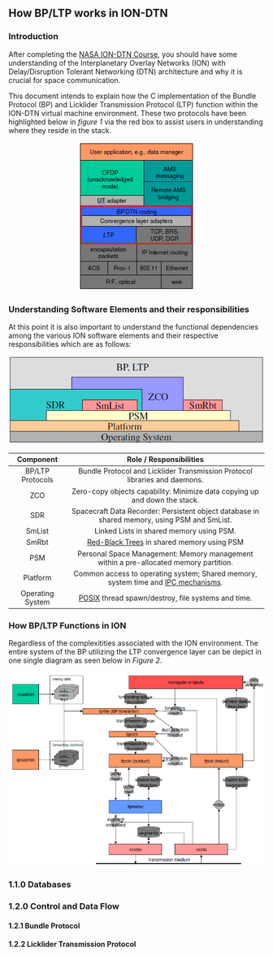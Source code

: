 

## How BP/LTP works in ION-DTN
### Introduction
After completing the [NASA ION-DTN Course](ion-dtn-course.md), you should have some understanding of the Interplanetary Overlay Networks (ION) with Delay/Disruption Tolerant Networking (DTN) architecture and why it is crucial for space communication.

This document intends to explain how the C implementation of the Bundle Protocol (BP) and Licklider Transmission Protocol (LTP) function within the ION-DTN virtual machine environment. These two protocols have been highlighted below in _figure 1_ via the red box to assist users in understanding where they reside in the stack.

<p align="center">
  <img src="https://github.com/NASA-Protocol-Exploits/handbook/blob/main/docs/image-resources/how-bp-and-ltp-work-doc/dtn-stack-with-bp-ltp-highlighted.PNG?raw=true"/>
</p>


### Understanding Software Elements and their responsibilities
At this point it is also important to understand the functional dependencies among the various ION software elements and their respective responsibilities which are as follows:

<p align="center">
  <img src="https://github.com/NASA-Protocol-Exploits/handbook/blob/main/docs/image-resources/how-bp-and-ltp-work-doc/software-element-dependencies.PNG?raw=true"/>
</p>

|   **Component**  |                                  **Role / Responsibilities**                                                    |
|:----------------:|:---------------------------------------------------------------------------------------------------------------:|
| BP/LTP Protocols | Bundle Protocol and Licklider Transmission Protocol libraries and daemons.                                      |
| ZCO              | Zero-copy objects capability: Minimize data copying up and down the stack.                                      |
| SDR              | Spacecraft Data Recorder: Persistent object database in shared memory, using PSM and SmList.                    |
| SmList           | Linked Lists in shared memory using PSM.                                                                        |
| SmRbt            | [Red-Black Trees](https://www.geeksforgeeks.org/red-black-tree-set-1-introduction-2/) in shared memory using PSM                                                                      |
| PSM              | Personal Space Management: Memory management within a pre-allocated memory partition.                           |
| Platform         | Common access to operating system; Shared memory, system time and [IPC mechanisms](https://www.geeksforgeeks.org/inter-process-communication-ipc/#:~:text=Inter%2Dprocess%20communication%20(IPC),Shared%20Memory). |
| Operating System | [POSIX](https://en.wikipedia.org/wiki/POSIX) thread spawn/destroy, file systems and time.                                                              |

### How BP/LTP Functions in ION
Regardless of the complexitities associated with the ION environment. The entire system of the BP utilizing the LTP convergence layer can be depict in one single diagram as seen below in _Figure 2_. 
<p align="center">
  <img src="https://github.com/NASA-Protocol-Exploits/handbook/blob/main/docs/image-resources/how-bp-and-ltp-work-doc/how-bp-and-ltp-work-overall.PNG?raw=true"/>
</p>

### 1.1.0	Databases

### 1.2.0	Control and Data Flow

#### 1.2.1	Bundle Protocol

#### 1.2.2	Licklider Transmission Protocol



